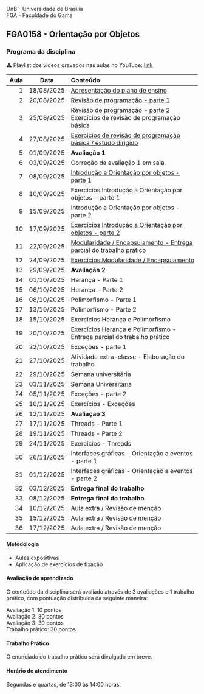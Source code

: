 UnB - Universidade de Brasilia  
FGA - Faculdade do Gama  
## FGA0158 - Orientação por Objetos


### Programa da disciplina

:warning: Playlist dos vídeos gravados nas aulas no YouTube: [link](https://youtube.com/playlist?list=PLrzhWxX1YYM9znXBp_YhiyiXIdXadLeka)

**Aula**  | **Data**                 | **Conteúdo**
---------:|:------------------------:|:----------
1         |   18/08/2025             |  [Apresentação do plano de ensino](/aula1)
2         |   20/08/2025             |  [Revisão de programação - parte 1](/aula2)   
3         |   25/08/2025             |  [Revisão de programação - parte 2](/aula3) <br/> Exercícios de revisão de programação básica
4         |   27/08/2025             |  [Exercícios de revisão de programação básica / estudo dirigido](/aula4)  
5         |   01/09/2025             |  **Avaliação 1**
6         |   03/09/2025             |  Correção da avaliação 1 em sala. 
7         |   08/09/2025             |  [Introdução a Orientação por objetos - parte 1](/aula6)
8         |   10/09/2025             |  Exercícios Introdução a Orientação por objetos - parte 1
9         |   15/09/2025             |  Introdução a Orientação por objetos - parte 2
10        |   17/09/2025             |  [Exercícios Introdução a Orientação por objetos - parte 2](/aula7)
11        |   22/09/2025             |  [Modularidade / Encapsulamento - Entrega parcial do trabalho prático](/aula8)
12        |   24/09/2025             |  [Exercícios Modularidade / Encapsulamento](/aula9)
13        |   29/09/2025             |  **Avaliação 2**
14        |   01/10/2025             |  Herança - Parte 1
15        |   06/10/2025             |  Herança - Parte 2
16        |   08/10/2025             |  Polimorfismo - Parte 1
17        |   13/10/2025             |  Polimorfismo - Parte 2
18        |   15/10/2025             |  Exercícios Herança e Polimorfismo
19        |   20/10/2025             |  Exercícios Herança e Polimorfismo - Entrega parcial do trabalho prático
20        |   22/10/2025             |  Exceções - parte 1
21        |   27/10/2025             |  Atividade extra-classe - Elaboração do trabalho
22        |   29/10/2025             |  Semana universitária
23        |   03/11/2025             |  Semana Universitária
24        |   05/11/2025             |  Exceções - parte 2
25        |   10/11/2025             |  Exercícios - Exceções
26        |   12/11/2025             |  **Avaliação 3**
27        |   17/11/2025             |  Threads - Parte 1
28        |   19/11/2025             |  Threads - Parte 2
29        |   24/11/2025             |  Exercícios - Threads
30        |   26/11/2025             |  Interfaces gráficas - Orientação a eventos - parte 1
31        |   01/12/2025             |  Interfaces gráficas - Orientação a eventos - parte 2
32        |   03/12/2025             |  **Entrega final do trabalho** 
33        |   08/12/2025             |  **Entrega final do trabalho** 
34        |   10/12/2025             |  Aula extra / Revisão de menção
35        |   15/12/2025             |  Aula extra / Revisão de menção
36        |   17/12/2025             |  Aula extra / Revisão de menção



#### Metodologia

* Aulas expositivas
* Aplicação de exercícios de fixação

#### Avaliação de aprendizado 

O conteúdo da disciplina será avaliado através de 3 avaliações e 1 trabalho 
prático, com pontuação distribuída da seguinte maneira: 

Avaliação 1: 10 pontos  
Avaliação 2: 30 pontos  
Avaliação 3: 30 pontos  
Trabalho prático: 30 pontos  


#### Trabalho Prático

O enunciado do trabalho prático será divulgado em breve. 


#### Horário de atendimento
Segundas e quartas, de 13:00 às 14:00 horas.
